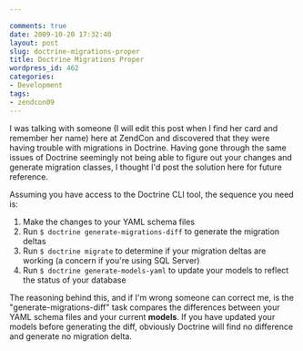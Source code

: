 ```yaml
---

comments: true
date: 2009-10-20 17:32:40
layout: post
slug: doctrine-migrations-proper
title: Doctrine Migrations Proper
wordpress_id: 462
categories:
- Development
tags:
- zendcon09
---
```


I was talking with someone (I will edit this post when I find her card and remember her name) here at ZendCon and discovered that they were having trouble with migrations in Doctrine. Having gone through the same issues of Doctrine seemingly not being able to figure out your changes and generate migration classes, I thought I'd post the solution here for future reference.

Assuming you have access to the Doctrine CLI tool, the sequence you need is:
	
  1. Make the changes to your YAML schema files
  2. Run `$ doctrine generate-migrations-diff` to generate the migration deltas
  3. Run `$ doctrine migrate` to determine if your migration deltas are working (a concern if you're using SQL Server)
  4. Run `$ doctrine generate-models-yaml` to update your models to reflect the status of your database

The reasoning behind this, and if I'm wrong someone can correct me, is the "generate-migrations-diff" task compares the differences between your YAML schema files and your current **models**. If you have updated your models before generating the diff, obviously Doctrine will find no difference and generate no migration delta.
